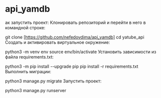# api_yamdb
ак запустить проект: Клонировать репозиторий и перейти в него в командной строке:

git clone [https://github.com/nefedovdima/api_yamdb] cd yatube_api Cоздать и активировать виртуальное окружение:

python3 -m venv env source env/bin/activate Установить зависимости из файла requirements.txt:

python3 -m pip install --upgrade pip pip install -r requirements.txt Выполнить миграции:

python3 manage.py migrate Запустить проект:

python3 manage.py runserver
